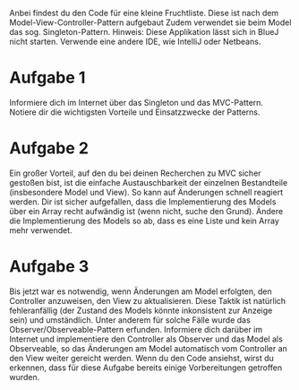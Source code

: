 Anbei findest du den Code für eine kleine Fruchtliste. Diese ist nach dem Model-View-Controller-Pattern aufgebaut
Zudem verwendet sie beim Model das sog. Singleton-Pattern.
Hinweis: Diese Applikation lässt sich in BlueJ nicht starten. Verwende eine andere IDE, wie IntelliJ oder Netbeans.

# Aufgabe 1
Informiere dich im Internet über das Singleton und das MVC-Pattern.
Notiere dir die wichtigsten Vorteile und Einsatzzwecke der Patterns.

# Aufgabe 2
Ein großer Vorteil, auf den du bei deinen Recherchen zu MVC sicher gestoßen bist, ist die einfache
Austauschbarkeit der einzelnen Bestandteile (insbesondere Model und View). So kann auf Änderungen schnell reagiert werden.
Dir ist sicher aufgefallen, dass die Implementierung des Models über ein Array recht aufwändig ist (wenn nicht, suche den Grund).
Ändere die Implementierung des Models so ab, dass es eine Liste und kein Array mehr verwendet.

# Aufgabe 3
Bis jetzt war es notwendig, wenn Änderungen am Model erfolgten, den Controller anzuweisen, den View zu aktualisieren.
Diese Taktik ist natürlich fehleranfällig (der Zustand des Models könnte inkonsistent zur Anzeige sein) und umständlich.
Unter anderem für solche Fälle wurde das Observer/Observeable-Pattern erfunden. Informiere dich darüber im Internet
und implementiere den Controller als Observer und das Model als Observeable, so das Änderungen am Model automatisch
vom Controller an den View weiter gereicht werden. Wenn du den Code ansiehst, wirst du erkennen, dass für diese Aufgabe
bereits einige Vorbereitungen getroffen wurden.
